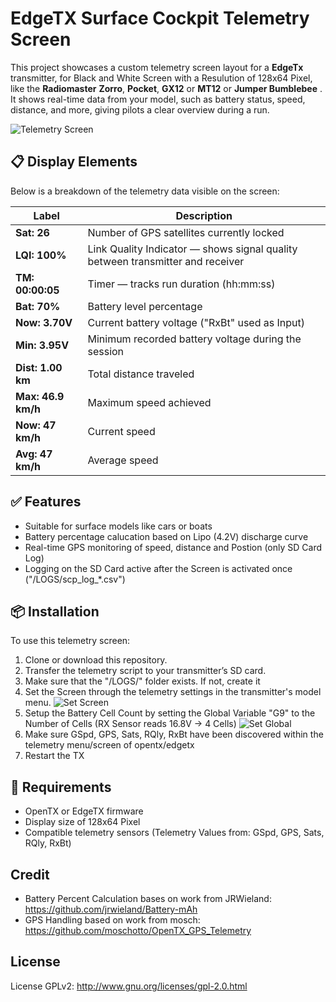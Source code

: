 # EdgeTX Surface Cockpit Telemetry Screen


This project showcases a custom telemetry screen layout for a **EdgeTx** transmitter, for Black and White Screen with a Resulution of 128x64 Pixel, like the **Radiomaster** **Zorro**, **Pocket**, **GX12** or **MT12** or **Jumper Bumblebee** .
It shows real-time data from your model, such as battery status, speed, distance, and more, giving pilots a clear overview during a run.

![Telemetry Screen]("")

## 📋 Display Elements

Below is a breakdown of the telemetry data visible on the screen:

| Label        | Description |
|--------------|-------------|
| **Sat: 26**  | Number of GPS satellites currently locked |
| **LQI: 100%**| Link Quality Indicator — shows signal quality between transmitter and receiver |
| **TM: 00:00:05** | Timer — tracks run duration (hh:mm:ss) |
| **Bat: 70%** | Battery level percentage |
| **Now: 3.70V** | Current battery voltage ("RxBt" used as Input) |
| **Min: 3.95V** | Minimum recorded battery voltage during the session |
| **Dist: 1.00 km** | Total distance traveled |
| **Max: 46.9 km/h** | Maximum speed achieved |
| **Now: 47 km/h** | Current speed |
| **Avg: 47 km/h** | Average speed |

## ✅ Features

- Suitable for surface models like cars or boats 
- Battery percentage calucation based on Lipo (4.2V) discharge curve
- Real-time GPS monitoring of speed, distance and Postion (only SD Card Log) 
- Logging on the SD Card active after the Screen is activated once ("/LOGS/scp_log_*.csv")

## 📦 Installation

To use this telemetry screen:

1. Clone or download this repository.
2. Transfer the telemetry script to your transmitter’s SD card.
3. Make sure that the "/LOGS/" folder exists. If not, create it
4. Set the Screen through the telemetry settings in the transmitter's model menu.
![Set Screen]("")
5. Setup the Battery Cell Count by setting the Global Variable "G9" to the Number of Cells (RX Sensor reads 16.8V -> 4 Cells)
![Set Global]("")
6. Make sure GSpd, GPS, Sats, RQly, RxBt have been discovered within the telemetry menu/screen of opentx/edgetx
7. Restart the TX

## 🔧 Requirements

- OpenTX or EdgeTX firmware
- Display size of 128x64 Pixel
- Compatible telemetry sensors (Telemetry Values from: GSpd, GPS, Sats, RQly, RxBt)

## Credit 
- Battery Percent Calculation bases on work from JRWieland: https://github.com/jrwieland/Battery-mAh
- GPS Handling based on work from mosch: https://github.com/moschotto/OpenTX_GPS_Telemetry

## License
License GPLv2: http://www.gnu.org/licenses/gpl-2.0.html